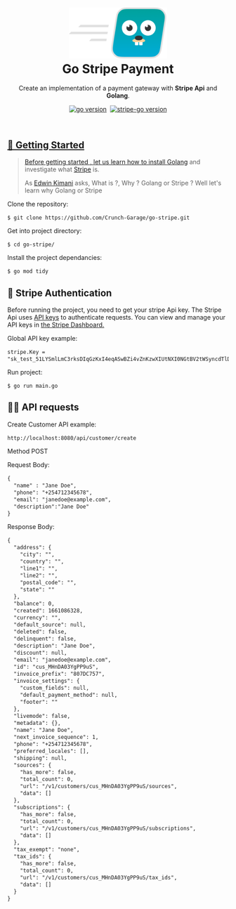 <h1 align="center">
  <img alt="cgapp logo" src="https://raw.githubusercontent.com/CossyCossy/food-delivery/master/html/img/cgapp_logo%402x.png" width="224px"/><br/>
  Go Stripe Payment
</h1>
<p align="center">Create an implementation of a payment gateway with <b>Stripe Api</b> and <b>Golang</b>.</p>

<p align="center"><a href="https://github.com/Crunch-Garage/go-stripe" 
target="_blank"><img src="https://img.shields.io/badge/Go-1.19+-00ADD8?style=for-the-badge&logo=go" alt="go version" /></a>&nbsp;
<a href="https://github.com/Crunch-Garage/go-stripe" 
target="_blank"><img src="https://img.shields.io/badge/Stripe%20-Stripe Go-red?style=for-the-badge&logo=stripe&logoColor=green" alt="stripe-go version" />
 </p>

 <br />

## 🧐 Getting Started 
> Before getting started , let us learn how to install [Golang](https://go.dev/) and investigate what [Stripe](https://stripe.com/docs) is.
>
> As [Edwin Kimani](https://github.com/edugeezu) asks, What is ?, Why ? Golang or Stripe ? Well let's learn why Golang or Stripe

Clone the repository:
```
$ git clone https://github.com/Crunch-Garage/go-stripe.git
```

Get into project directory:
```
$ cd go-stripe/
```

Install the project dependancies:
``` 
$ go mod tidy
```

## 📒 Stripe Authentication

Before running the project, you need to get your stripe Api key. The Stripe Api uses [API keys](https://stripe.com/docs/keys) to authenticate requests. You can view and manage your API keys in [the Stripe Dashboard.](https://stripe.com/login?redirect=/account/apikeys) 

Global API key example:
```
stripe.Key = "sk_test_51LYSmlLmC3rksDIqGzKxI4eqASwBZi4vZnKzwXIUtNXI0NGtBV2tWSyncdTlDZzdyaaaIBpIuAq64WZae9z6RvAA001TmltJWT"
```

Run project:
```
$ go run main.go
```

## 👨‍💻 API requests

Create Customer API example:
```
http://localhost:8080/api/customer/create
```
Method POST

Request Body:
```
{
  "name" : "Jane Doe",
  "phone": "+254712345678",
  "email": "janedoe@example.com",
  "description":"Jane Doe"
}

```

Response Body:
```
{
  "address": {
    "city": "",
    "country": "",
    "line1": "",
    "line2": "",
    "postal_code": "",
    "state": ""
  },
  "balance": 0,
  "created": 1661086328,
  "currency": "",
  "default_source": null,
  "deleted": false,
  "delinquent": false,
  "description": "Jane Doe",
  "discount": null,
  "email": "janedoe@example.com",
  "id": "cus_MHnDA03YgPP9uS",
  "invoice_prefix": "807DC757",
  "invoice_settings": {
    "custom_fields": null,
    "default_payment_method": null,
    "footer": ""
  },
  "livemode": false,
  "metadata": {},
  "name": "Jane Doe",
  "next_invoice_sequence": 1,
  "phone": "+254712345678",
  "preferred_locales": [],
  "shipping": null,
  "sources": {
    "has_more": false,
    "total_count": 0,
    "url": "/v1/customers/cus_MHnDA03YgPP9uS/sources",
    "data": []
  },
  "subscriptions": {
    "has_more": false,
    "total_count": 0,
    "url": "/v1/customers/cus_MHnDA03YgPP9uS/subscriptions",
    "data": []
  },
  "tax_exempt": "none",
  "tax_ids": {
    "has_more": false,
    "total_count": 0,
    "url": "/v1/customers/cus_MHnDA03YgPP9uS/tax_ids",
    "data": []
  }
}

```
